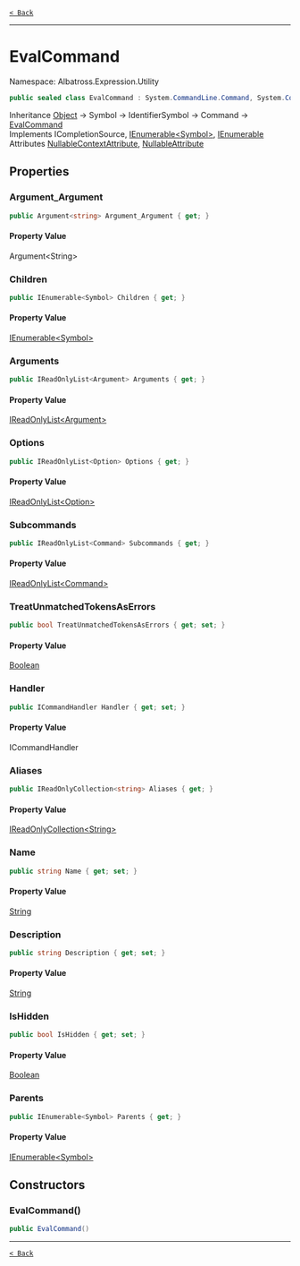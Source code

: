 [`< Back`](../../../)

---

# EvalCommand

Namespace: Albatross.Expression.Utility

```csharp
public sealed class EvalCommand : System.CommandLine.Command, System.CommandLine.Completions.ICompletionSource, System.Collections.Generic.IEnumerable`1[[System.CommandLine.Symbol, System.CommandLine, Version=2.0.0.0, Culture=neutral, PublicKeyToken=31bf3856ad364e35]], System.Collections.IEnumerable
```

Inheritance [Object](https://docs.microsoft.com/en-us/dotnet/api/system.object) → Symbol → IdentifierSymbol → Command → [EvalCommand](./albatross/expression/utility/evalcommand)<br>
Implements ICompletionSource, [IEnumerable&lt;Symbol&gt;](https://docs.microsoft.com/en-us/dotnet/api/system.collections.generic.ienumerable-1), [IEnumerable](https://docs.microsoft.com/en-us/dotnet/api/system.collections.ienumerable)<br>
Attributes [NullableContextAttribute](https://docs.microsoft.com/en-us/dotnet/api/system.runtime.compilerservices.nullablecontextattribute), [NullableAttribute](https://docs.microsoft.com/en-us/dotnet/api/system.runtime.compilerservices.nullableattribute)

## Properties

### **Argument_Argument**

```csharp
public Argument<string> Argument_Argument { get; }
```

#### Property Value

Argument&lt;String&gt;<br>

### **Children**

```csharp
public IEnumerable<Symbol> Children { get; }
```

#### Property Value

[IEnumerable&lt;Symbol&gt;](https://docs.microsoft.com/en-us/dotnet/api/system.collections.generic.ienumerable-1)<br>

### **Arguments**

```csharp
public IReadOnlyList<Argument> Arguments { get; }
```

#### Property Value

[IReadOnlyList&lt;Argument&gt;](https://docs.microsoft.com/en-us/dotnet/api/system.collections.generic.ireadonlylist-1)<br>

### **Options**

```csharp
public IReadOnlyList<Option> Options { get; }
```

#### Property Value

[IReadOnlyList&lt;Option&gt;](https://docs.microsoft.com/en-us/dotnet/api/system.collections.generic.ireadonlylist-1)<br>

### **Subcommands**

```csharp
public IReadOnlyList<Command> Subcommands { get; }
```

#### Property Value

[IReadOnlyList&lt;Command&gt;](https://docs.microsoft.com/en-us/dotnet/api/system.collections.generic.ireadonlylist-1)<br>

### **TreatUnmatchedTokensAsErrors**

```csharp
public bool TreatUnmatchedTokensAsErrors { get; set; }
```

#### Property Value

[Boolean](https://docs.microsoft.com/en-us/dotnet/api/system.boolean)<br>

### **Handler**

```csharp
public ICommandHandler Handler { get; set; }
```

#### Property Value

ICommandHandler<br>

### **Aliases**

```csharp
public IReadOnlyCollection<string> Aliases { get; }
```

#### Property Value

[IReadOnlyCollection&lt;String&gt;](https://docs.microsoft.com/en-us/dotnet/api/system.collections.generic.ireadonlycollection-1)<br>

### **Name**

```csharp
public string Name { get; set; }
```

#### Property Value

[String](https://docs.microsoft.com/en-us/dotnet/api/system.string)<br>

### **Description**

```csharp
public string Description { get; set; }
```

#### Property Value

[String](https://docs.microsoft.com/en-us/dotnet/api/system.string)<br>

### **IsHidden**

```csharp
public bool IsHidden { get; set; }
```

#### Property Value

[Boolean](https://docs.microsoft.com/en-us/dotnet/api/system.boolean)<br>

### **Parents**

```csharp
public IEnumerable<Symbol> Parents { get; }
```

#### Property Value

[IEnumerable&lt;Symbol&gt;](https://docs.microsoft.com/en-us/dotnet/api/system.collections.generic.ienumerable-1)<br>

## Constructors

### **EvalCommand()**

```csharp
public EvalCommand()
```

---

[`< Back`](../../../)
